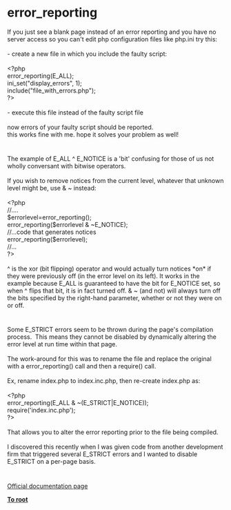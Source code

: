 # error_reporting




<div class="phpcode"><span class="html">
If you just see a blank page instead of an error reporting and you have no server access so you can&apos;t edit php configuration files like php.ini try this:<br><br>- create a new file in which you include the faulty script:<br><br><span class="default">&lt;?php<br> error_reporting</span><span class="keyword">(</span><span class="default">E_ALL</span><span class="keyword">);<br> </span><span class="default">ini_set</span><span class="keyword">(</span><span class="string">&quot;display_errors&quot;</span><span class="keyword">, </span><span class="default">1</span><span class="keyword">);<br> include(</span><span class="string">&quot;file_with_errors.php&quot;</span><span class="keyword">);<br></span><span class="default">?&gt;<br></span><br>- execute this file instead of the faulty script file <br><br>now errors of your faulty script should be reported.<br>this works fine with me. hope it solves your problem as well!</span>
</div>
  

#


<div class="phpcode"><span class="html">
The example of E_ALL ^ E_NOTICE is a &apos;bit&apos; confusing for those of us not wholly conversant with bitwise operators.<br><br>If you wish to remove notices from the current level, whatever that unknown level might be, use &amp; ~ instead:<br><br><span class="default">&lt;?php<br></span><span class="comment">//....<br></span><span class="default">$errorlevel</span><span class="keyword">=</span><span class="default">error_reporting</span><span class="keyword">();<br></span><span class="default">error_reporting</span><span class="keyword">(</span><span class="default">$errorlevel </span><span class="keyword">&amp; ~</span><span class="default">E_NOTICE</span><span class="keyword">);<br></span><span class="comment">//...code that generates notices<br></span><span class="default">error_reporting</span><span class="keyword">(</span><span class="default">$errorlevel</span><span class="keyword">);<br></span><span class="comment">//...<br></span><span class="default">?&gt;<br></span><br>^ is the xor (bit flipping) operator and would actually turn notices *on* if they were previously off (in the error level on its left). It works in the example because E_ALL is guaranteed to have the bit for E_NOTICE set, so when ^ flips that bit, it is in fact turned off. &amp; ~ (and not) will always turn off the bits specified by the right-hand parameter, whether or not they were on or off.</span>
</div>
  

#


<div class="phpcode"><span class="html">
Some E_STRICT errors seem to be thrown during the page&apos;s compilation process.&#xA0; This means they cannot be disabled by dynamically altering the error level at run time within that page.<br><br>The work-around for this was to rename the file and replace the original with a error_reporting() call and then a require() call.<br><br>Ex, rename index.php to index.inc.php, then re-create index.php as:<br><br><span class="default">&lt;?php<br>error_reporting</span><span class="keyword">(</span><span class="default">E_ALL </span><span class="keyword">&amp; ~(</span><span class="default">E_STRICT</span><span class="keyword">|</span><span class="default">E_NOTICE</span><span class="keyword">));<br>require(</span><span class="string">&apos;index.inc.php&apos;</span><span class="keyword">);<br></span><span class="default">?&gt;<br></span><br>That allows you to alter the error reporting prior to the file being compiled.<br><br>I discovered this recently when I was given code from another development firm that triggered several E_STRICT errors and I wanted to disable E_STRICT on a per-page basis.</span>
</div>
  

#

[Official documentation page](https://www.php.net/manual/en/function.error-reporting.php)

**[To root](/)**